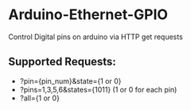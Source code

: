 # Arduino-Ethernet-GPIO

Control Digital pins on arduino via HTTP get requests

## Supported Requests:
 - ?pin={pin_num}&state={1 or 0}
 - ?pins=1,3,5,6&states={1011} (1 or 0 for each pin)
 - ?all={1 or 0}
